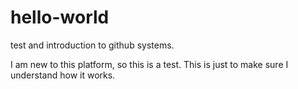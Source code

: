 # hello-world
test and introduction to github systems.

I am new to this platform, so this is a test.
This is just to make sure I understand how it works.
